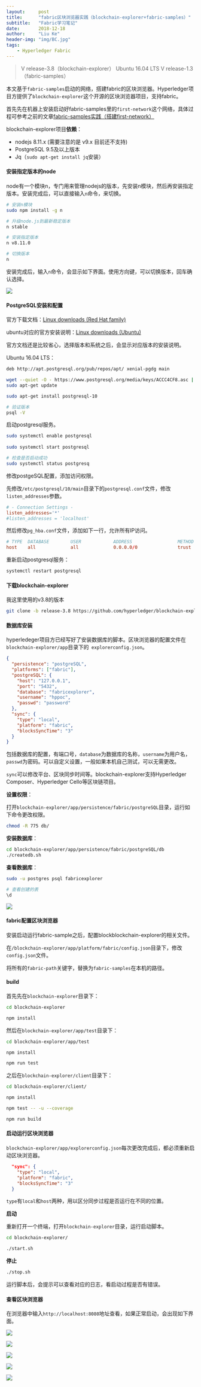 ```yaml
---
layout:     post
title:      "fabric区块浏览器实践（blockchain-explorer+fabric-samples）"
subtitle:   "Fabric学习笔记"
date:       2018-12-18
author:     "Liu Ke"
header-img: "img/BC.jpg"
tags:
    - Hyperledger Fabric
---
```


> V release-3.8（blockchain-explorer）
> Ubuntu 16.04 LTS
> V release-1.3（fabric-samples）


本文基于`fabric-samples`启动的网络，搭建fabric的区块浏览器。Hyperledger项目方提供了`blockchain-explorer`这个开源的区块浏览器项目，支持fabric。

首先先在机器上安装启动好fabric-samples里的`first-network`这个网络，具体过程可参考之前的文章[fabric-samples实践（搭建first-network）](http://keliu.me/2018/12/09/samples/)

blockchain-explorer项目**依赖**：

- nodejs 8.11.x (需要注意的是 v9.x 目前还不支持)
- PostgreSQL 9.5及以上版本
- Jq（`sudo apt-get install jq`安装）

#### 安装指定版本的node

node有一个模块n，专门用来管理nodejs的版本，先安装n模块，然后再安装指定版本。安装完成后，可以直接输入`n`命令，来切换。

```sh
# 安装n模块
sudo npm install -g n

# 升级node.js到最新稳定版本
n stable

# 安装指定版本
n v8.11.0

# 切换版本
n
```

安装完成后，输入`n`命令，会显示如下界面。使用方向键，可以切换版本，回车确认选择。

![](https://raw.githubusercontent.com/dugu0808/dugu0808.github.io/master/img/in-post/181218/n.png)


#### PostgreSQL安装和配置

官方下载文档：[Linux downloads (Red Hat family) ](https://www.postgresql.org/download/linux/redhat/)

ubuntu对应的官方安装说明：[Linux downloads (Ubuntu)](https://www.postgresql.org/download/linux/ubuntu/)

官方文档还是比较省心，选择版本和系统之后，会显示对应版本的安装说明。

Ubuntu 16.04 LTS：

```sh
deb http://apt.postgresql.org/pub/repos/apt/ xenial-pgdg main

wget --quiet -O - https://www.postgresql.org/media/keys/ACCC4CF8.asc | sudo apt-key add -
sudo apt-get update

sudo apt-get install postgresql-10

# 验证版本
psql -V
```

启动postgresql服务。

```sh
sudo systemctl enable postgresql
 
sudo systemctl start postgresql

# 检查是否启动成功
sudo systemctl status postgresq
```

修改postgeSQL配置，添加访问权限。

先修改`/etc/postgresql/10/main`目录下的`postgresql.conf`文件，修改`listen_addresses`参数。

```conf
# - Connection Settings -
listen_addresses='*'
#listen_addresses = 'localhost'
```

然后修改`pg_hba.conf`文件，添加如下一行，允许所有IP访问。

```conf
# TYPE  DATABASE        USER            ADDRESS                 METHOD
host    all             all             0.0.0.0/0               trust
```

重新启动postgresql服务：

```sh
systemctl restart postgresql
```

#### 下载blockchain-explorer

我这里使用的v3.8的版本
```sh
git clone -b release-3.8 https://github.com/hyperledger/blockchain-explorer.git
```

#### 数据库安装

hyperledeger项目方已经写好了安装数据库的脚本。区块浏览器的配置文件在`blockchain-explorer/app`目录下的` explorerconfig.json`。

```json
{
  "persistence": "postgreSQL",
  "platforms": ["fabric"],
  "postgreSQL": {
    "host": "127.0.0.1",
    "port": "5432",
    "database": "fabricexplorer",
    "username": "hppoc",
    "passwd": "password"
  },
  "sync": {
    "type": "local",
    "platform": "fabric",
    "blocksSyncTime": "3"
  }
}
```

包括数据库的配置，有端口号，`database`为数据库的名称，`username`为用户名，`passwd`为密码。可以自定义设置，一般如果本机自己测试，可以无需更改。

`sync`可以修改平台、区块同步时间等。blockchain-explorer支持Hyperledger Composer、Hyperledger Cello等区块链项目。


**设置权限**：

打开`blockchain-explorer/app/persistence/fabric/postgreSQL`目录，运行如下命令更改权限。

```sh
chmod -R 775 db/
```

**安装数据库**：

```sh
cd blockchain-explorer/app/persistence/fabric/postgreSQL/db
./createdb.sh
```

**查看数据库**：

```sh
sudo -u postgres psql fabricexplorer

# 查看创建的表
\d
```

![](https://raw.githubusercontent.com/dugu0808/dugu0808.github.io/master/img/in-post/181218/postgresql.png)


#### fabric配置区块浏览器

安装启动运行fabric-sample之后，配置blockblockchain-explorer的相关文件。

在`/blockchain-explorer/app/platform/fabric/config.json`目录下，修改`config.json`文件。

将所有的`fabric-path`关键字，替换为`fabric-samples`在本机的路径。


#### build

首先先在`blockchain-explorer`目录下：

```sh
cd blockchain-explorer

npm install
```

然后在`blockchain-explorer/app/test`目录下：

```sh
cd blockchain-explorer/app/test

npm install

npm run test
```

之后在`blockchain-explorer/client`目录下：

```sh
cd blockchain-explorer/client/

npm install

npm test -- -u --coverage

npm run build
```

#### 启动运行区块浏览器

`blockchain-explorer/app/explorerconfig.json`每次更改完成后，都必须重新启动区块浏览器。

```json
  "sync": {
    "type": "local",
    "platform": "fabric",
    "blocksSyncTime": "3"
  }
```

`type`有`local`和`host`两种，用以区分同步过程是否运行在不同的位置。


**启动**

重新打开一个终端，打开`blockchain-explorer`目录，运行启动脚本。

```sh
cd blockchain-explorer/

./start.sh
```

**停止**

```sh
./stop.sh
```


运行脚本后，会提示可以查看对应的日志，看启动过程是否有错误。

#### 查看区块浏览器

在浏览器中输入`http://localhost:8080`地址查看，如果正常启动，会出现如下界面。

![](https://raw.githubusercontent.com/dugu0808/dugu0808.github.io/master/img/in-post/181218/1.png)

![](https://raw.githubusercontent.com/dugu0808/dugu0808.github.io/master/img/in-post/181218/2.png)

![](https://raw.githubusercontent.com/dugu0808/dugu0808.github.io/master/img/in-post/181218/3.png)

![](https://raw.githubusercontent.com/dugu0808/dugu0808.github.io/master/img/in-post/181218/4.png)

![](https://raw.githubusercontent.com/dugu0808/dugu0808.github.io/master/img/in-post/181218/5.png)

